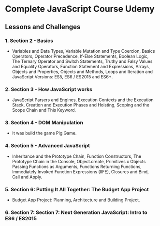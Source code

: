 # **Complete JavaScript Course Udemy**

## Lessons and Challenges

	
### 1. Section 2 - Basics
	
- Variables and Data Types, Variable Mutation and Type Coercion, Basics Operators, Operator Precedence, If-Else Statements, Boolean Logic, The Ternary Operator and Switch Statements, Truthy and Falsy Values and Equality Operators, Function Statement and Expressions, Arrays, Objects and Properties, Objects and Methods, Loops and Iteration and JavaScript Versions: ES5, ES6 / ES2015 and ES6+.

### 2. Section 3 - How JavaScript works

- JavaScript Parsers and Engines, Execution Contexts and the Execution Stack, Creation and Execution Phases and Hoisting, Scoping and the Scope Chain and This Keyword.

### 3. Section 4 - DOM Manipulation

- It was build the game Pig Game.

### 4. Section 5 - Advanced JavaScript

- Inheritance and the Prototype Chain, Function Constructors, The Prototype Chain in the Console, Object.create, Primitives x Objects Passing Functions as Arguments, Functions Returning Functions, Immediately Invoked Function Expressions (IIFE), Closures and Bind, Call and Apply.

### 5. Section 6: Putting It All Together: The Budget App Project
- Budget App Project: Planning, Architecture and Building Project.

### 6. Section 7: Section 7: Next Generation JavaScript: Intro to ES6 / ES2015
